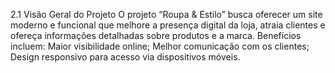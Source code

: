 2.1   Visão Geral do Projeto
O projeto “Roupa & Estilo” busca oferecer um site moderno e funcional que melhore a presença digital da loja, atraia clientes e ofereça informações detalhadas sobre produtos e a marca.
Benefícios incluem:
Maior visibilidade online;
Melhor comunicação com os clientes;
Design responsivo para acesso via dispositivos móveis.

